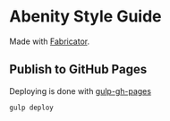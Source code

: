 # Abenity Style Guide

Made with [Fabricator](http://fbrctr.github.io/docs).

## Publish to GitHub Pages
Deploying is done with [gulp-gh-pages](https://github.com/shinnn/gulp-gh-pages)

```sh
gulp deploy
```